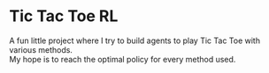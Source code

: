 # Tic Tac Toe RL

A fun little project where I try to build agents to play Tic Tac Toe with various methods.   
My hope is to reach the optimal policy for every method used.